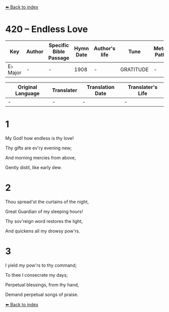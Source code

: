 [⬅️ Back to index](../README.md)

# 420 – Endless Love

Key | Author   | Specific Bible Passage     |Hymn Date |Author's life |Tune |Metrical Pattern   |Composer/Source
-- | --------- | ---------------------------|----------|--------------|-----|-------------------|-------------  
E♭ Major |- |- |1908 |- |GRATITUDE |- |Bost

Original Language | Translater | Translation Date   | Translater's Life  
----------------- | --------- | --------------------|-------------     
\- |- |- |-




# 1

My God!  how endless is thy love!

Thy gifts are ev'ry evening new;

And morning mercies from above,

Gently distil, like early dew.



# 2

Thou spread'st the curtains of the night,

Great Guardian of my sleeping hours!

Thy sov'reign word restores the light,

And quickens all my drowsy pow'rs.



# 3

I yield my pow'rs to thy command;

To thee I consecrate my days;

Perpetual blessings, from thy hand,

Demand perpetual songs of praise.

[⬅️ Back to index](../README.md)
